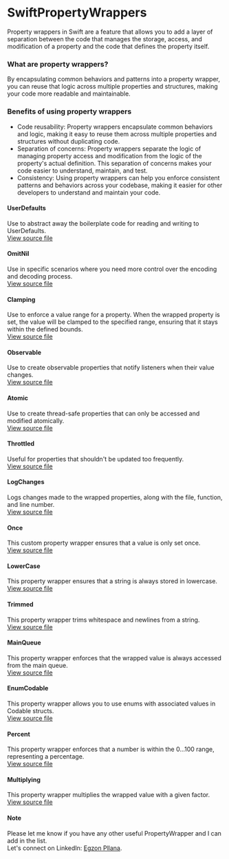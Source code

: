 # SwiftPropertyWrappers
Property wrappers in Swift are a feature that allows you to add a layer of separation between the code that manages the storage, access, and modification of a property and the code that defines the property itself.

### What are property wrappers?
By encapsulating common behaviors and patterns into a property wrapper, you can reuse that logic across multiple properties and structures, making your code more readable and maintainable.

### Benefits of using property wrappers
- Code reusability: Property wrappers encapsulate common behaviors and logic, making it easy to reuse them across multiple properties and structures without duplicating code.
- Separation of concerns: Property wrappers separate the logic of managing property access and modification from the logic of the property's actual definition. This separation of concerns makes your code easier to understand, maintain, and test.
- Consistency: Using property wrappers can help you enforce consistent patterns and behaviors across your codebase, making it easier for other developers to understand and maintain your code.

#### UserDefaults
Use to abstract away the boilerplate code for reading and writing to UserDefaults.\
[View source file](https://github.com/egzonpllana/SwiftPropertyWrappers/blob/main/Sources/Atomic.swift)

#### OmitNil
Use in specific scenarios where you need more control over the encoding and decoding process.\
[View source file](https://github.com/egzonpllana/SwiftPropertyWrappers/blob/main/Sources/OmitNil.swift)

#### Clamping
Use to enforce a value range for a property. When the wrapped property is set, the value will be clamped to the specified range, ensuring that it stays within the defined bounds.\
[View source file](https://github.com/egzonpllana/SwiftPropertyWrappers/blob/main/Sources/Clamping.swift)

#### Observable
Use to create observable properties that notify listeners when their value changes.\
[View source file](https://github.com/egzonpllana/SwiftPropertyWrappers/blob/main/Sources/Observable.swift)

#### Atomic
Use to create thread-safe properties that can only be accessed and modified atomically.\
[View source file](https://github.com/egzonpllana/SwiftPropertyWrappers/blob/main/Sources/Atomic.swift)

#### Throttled
Useful for properties that shouldn't be updated too frequently.\
[View source file](https://github.com/egzonpllana/SwiftPropertyWrappers/blob/main/Sources/Throttled.swift)

#### LogChanges
Logs changes made to the wrapped properties, along with the file, function, and line number.\
[View source file](https://github.com/egzonpllana/SwiftPropertyWrappers/blob/main/Sources/LogChanges.swift)

#### Once
This custom property wrapper ensures that a value is only set once.\
[View source file](https://github.com/egzonpllana/SwiftPropertyWrappers/blob/main/Sources/Once.swift)

#### LowerCase
This property wrapper ensures that a string is always stored in lowercase.\
[View source file](https://github.com/egzonpllana/SwiftPropertyWrappers/blob/main/Sources/LowerCase.swift)

#### Trimmed
This property wrapper trims whitespace and newlines from a string.\
[View source file](https://github.com/egzonpllana/SwiftPropertyWrappers/blob/main/Sources/Trimmed.swift)

#### MainQueue
This property wrapper enforces that the wrapped value is always accessed from the main queue.\
[View source file](https://github.com/egzonpllana/SwiftPropertyWrappers/blob/main/Sources/MainQueue.swift)

#### EnumCodable
This property wrapper allows you to use enums with associated values in Codable structs.\
[View source file](https://github.com/egzonpllana/SwiftPropertyWrappers/blob/main/Sources/EnumCodable.swift)

#### Percent
This property wrapper enforces that a number is within the 0...100 range, representing a percentage.\
[View source file](https://github.com/egzonpllana/SwiftPropertyWrappers/blob/main/Sources/Percent.swift)

#### Multiplying
This property wrapper multiplies the wrapped value with a given factor.\
[View source file](https://github.com/egzonpllana/SwiftPropertyWrappers/blob/main/Sources/Multiplying.swift)

#### Note
Please let me know if you have any other useful PropertyWrapper and I can add in the list.\
Let's connect on LinkedIn: [Egzon Pllana](https://www.linkedin.com/feed/update/urn:li:activity:7055966309351661568).

